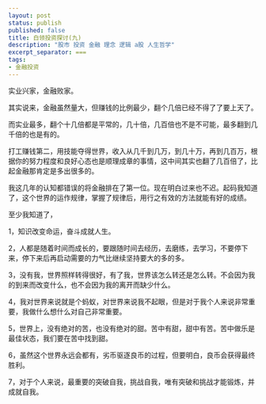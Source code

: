 ```yaml
---
layout: post
status: publish
published: false
title: 白领投资探讨(九)
description: "股市 投资 金融 理念 逻辑 a股 人生哲学"
excerpt_separator: ===
tags:
- 金融投资
---
```


实业兴家，金融败家。

其实说来，金融虽然量大，但赚钱的比例最少，翻个几倍已经不得了了要上天了。

而实业最多，翻个十几倍都是平常的，几十倍，几百倍也不是不可能，最多翻到几千倍的也是有的。

打工赚钱第二，用技能夺得世界，收入从几千到几万，到几十万，再到几百万，根据你的努力程度和良好心态也是顺理成章的事情，这中间其实也翻了几百倍了，比起金融那肯定是多出很多的。

我这几年的认知都错误的将金融排在了第一位。现在明白过来也不迟。起码我知道了，这个世界的运作规律，掌握了规律后，用行之有效的方法就能有好的成绩。

至少我知道了，

1，知识改变命运，奋斗成就人生。

2，人都是随着时间而成长的，要跟随时间去经历，去磨练，去学习，不要停下来，停下来后再启动需要的力气比继续坚持要大的多的多。

3，没有我，世界照样转得很好，有了我，世界该怎么转还是怎么转。不会因为我的到来而改变什么，也不会因为我的离开而缺少什么。

4，我对世界来说就是个蚂蚁，对世界来说我不起眼，但是对于我个人来说非常重要，我做什么想什么对自己非常重要。

5，世界上，没有绝对的苦，也没有绝对的甜。苦中有甜，甜中有苦。苦中做乐是最佳状态，我们要在苦中找到甜。

6，虽然这个世界永远会都有，劣币驱逐良币的过程，但要明白，良币会获得最终胜利。

7，对于个人来说，最重要的突破自我，挑战自我，唯有突破和挑战才能锻炼，并成就自我。

